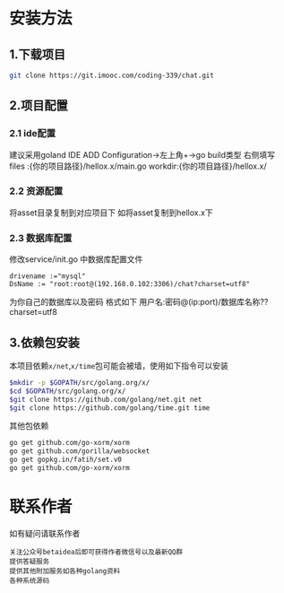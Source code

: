 # 安装方法
## 1.下载项目
```bash
git clone https://git.imooc.com/coding-339/chat.git
```


## 2.项目配置
### 2.1 ide配置
建议采用goland IDE 
ADD Configuration->左上角+->go build类型
右侧填写
files :{你的项目路径}/hellox.x/main.go
workdir:{你的项目路径}/hellox.x/
### 2.2 资源配置
将asset目录复制到对应项目下
如将asset复制到hellox.x下
### 2.3 数据库配置
修改service/init.go 中数据库配置文件
```cgo
drivename :="mysql"
DsName := "root:root@(192.168.0.102:3306)/chat?charset=utf8"
```
为你自己的数据库以及密码
格式如下
用户名:密码@(ip:port)/数据库名称??charset=utf8

## 3.依赖包安装

本项目依赖`x/net`,`x/time`包可能会被墙，使用如下指令可以安装

```bash
$mkdir -p $GOPATH/src/golang.org/x/
$cd $GOPATH/src/golang.org/x/
$git clone https://github.com/golang/net.git net
$git clone https://github.com/golang/time.git time

```

其他包依赖

```bash
go get github.com/go-xorm/xorm
go get github.com/gorilla/websocket
go get gopkg.in/fatih/set.v0
go get github.com/go-xorm/xorm
```
# 联系作者
如有疑问请联系作者
```
关注公众号betaidea后即可获得作者微信号以及最新QQ群
提供答疑服务
提供其他附加服务如各种golang资料
各种系统源码
```
